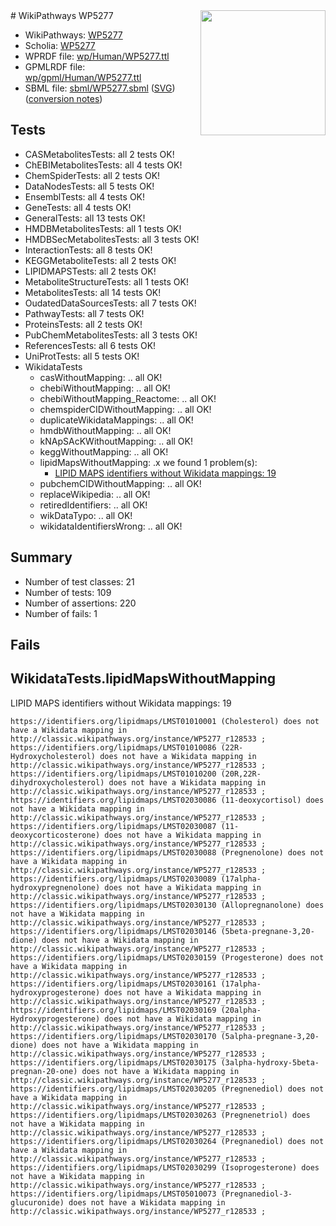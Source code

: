 <img style="float: right; width: 200px" src="../logo.png" />
# WikiPathways WP5277

* WikiPathways: [WP5277](https://identifiers.org/wikipathways:WP5277)
* Scholia: [WP5277](https://scholia.toolforge.org/wikipathways/WP5277)
* WPRDF file: [wp/Human/WP5277.ttl](../wp/Human/WP5277.ttl)
* GPMLRDF file: [wp/gpml/Human/WP5277.ttl](../wp/gpml/Human/WP5277.ttl)
* SBML file: [sbml/WP5277.sbml](../sbml/WP5277.sbml) ([SVG](../sbml/WP5277.svg)) ([conversion notes](../sbml/WP5277.txt))

## Tests
* CASMetabolitesTests: all 2 tests OK!
* ChEBIMetabolitesTests: all 4 tests OK!
* ChemSpiderTests: all 2 tests OK!
* DataNodesTests: all 5 tests OK!
* EnsemblTests: all 4 tests OK!
* GeneTests: all 4 tests OK!
* GeneralTests: all 13 tests OK!
* HMDBMetabolitesTests: all 1 tests OK!
* HMDBSecMetabolitesTests: all 3 tests OK!
* InteractionTests: all 8 tests OK!
* KEGGMetaboliteTests: all 2 tests OK!
* LIPIDMAPSTests: all 2 tests OK!
* MetaboliteStructureTests: all 1 tests OK!
* MetabolitesTests: all 14 tests OK!
* OudatedDataSourcesTests: all 7 tests OK!
* PathwayTests: all 7 tests OK!
* ProteinsTests: all 2 tests OK!
* PubChemMetabolitesTests: all 3 tests OK!
* ReferencesTests: all 6 tests OK!
* UniProtTests: all 5 tests OK!
* WikidataTests
    * casWithoutMapping: .. all OK!
    * chebiWithoutMapping: .. all OK!
    * chebiWithoutMapping_Reactome: .. all OK!
    * chemspiderCIDWithoutMapping: .. all OK!
    * duplicateWikidataMappings: .. all OK!
    * hmdbWithoutMapping: .. all OK!
    * kNApSAcKWithoutMapping: .. all OK!
    * keggWithoutMapping: .. all OK!
    * lipidMapsWithoutMapping: .x we found 1 problem(s):
        * [LIPID MAPS identifiers without Wikidata mappings: 19](#41c16d18)
    * pubchemCIDWithoutMapping: .. all OK!
    * replaceWikipedia: .. all OK!
    * retiredIdentifiers: .. all OK!
    * wikDataTypo: .. all OK!
    * wikidataIdentifiersWrong: .. all OK!


## Summary

* Number of test classes: 21
* Number of tests: 109
* Number of assertions: 220
* Number of fails: 1

## Fails

<a name="41c16d18" />

## WikidataTests.lipidMapsWithoutMapping

LIPID MAPS identifiers without Wikidata mappings: 19
```
https://identifiers.org/lipidmaps/LMST01010001 (Cholesterol) does not have a Wikidata mapping in http://classic.wikipathways.org/instance/WP5277_r128533 ; 
https://identifiers.org/lipidmaps/LMST01010086 (22R-Hydroxycholesterol) does not have a Wikidata mapping in http://classic.wikipathways.org/instance/WP5277_r128533 ; 
https://identifiers.org/lipidmaps/LMST01010200 (20R,22R-dihydroxycholesterol) does not have a Wikidata mapping in http://classic.wikipathways.org/instance/WP5277_r128533 ; 
https://identifiers.org/lipidmaps/LMST02030086 (11-deoxycortisol) does not have a Wikidata mapping in http://classic.wikipathways.org/instance/WP5277_r128533 ; 
https://identifiers.org/lipidmaps/LMST02030087 (11-deoxycorticosterone) does not have a Wikidata mapping in http://classic.wikipathways.org/instance/WP5277_r128533 ; 
https://identifiers.org/lipidmaps/LMST02030088 (Pregnenolone) does not have a Wikidata mapping in http://classic.wikipathways.org/instance/WP5277_r128533 ; 
https://identifiers.org/lipidmaps/LMST02030089 (17alpha-hydroxypregnenolone) does not have a Wikidata mapping in http://classic.wikipathways.org/instance/WP5277_r128533 ; 
https://identifiers.org/lipidmaps/LMST02030130 (Allopregnanolone) does not have a Wikidata mapping in http://classic.wikipathways.org/instance/WP5277_r128533 ; 
https://identifiers.org/lipidmaps/LMST02030146 (5beta-pregnane-3,20-dione) does not have a Wikidata mapping in http://classic.wikipathways.org/instance/WP5277_r128533 ; 
https://identifiers.org/lipidmaps/LMST02030159 (Progesterone) does not have a Wikidata mapping in http://classic.wikipathways.org/instance/WP5277_r128533 ; 
https://identifiers.org/lipidmaps/LMST02030161 (17alpha-hydroxyprogesterone) does not have a Wikidata mapping in http://classic.wikipathways.org/instance/WP5277_r128533 ; 
https://identifiers.org/lipidmaps/LMST02030169 (20alpha-Hydroxyprogesterone) does not have a Wikidata mapping in http://classic.wikipathways.org/instance/WP5277_r128533 ; 
https://identifiers.org/lipidmaps/LMST02030170 (5alpha-pregnane-3,20-dione) does not have a Wikidata mapping in http://classic.wikipathways.org/instance/WP5277_r128533 ; 
https://identifiers.org/lipidmaps/LMST02030175 (3alpha-hydroxy-5beta-pregnan-20-one) does not have a Wikidata mapping in http://classic.wikipathways.org/instance/WP5277_r128533 ; 
https://identifiers.org/lipidmaps/LMST02030205 (Pregnenediol) does not have a Wikidata mapping in http://classic.wikipathways.org/instance/WP5277_r128533 ; 
https://identifiers.org/lipidmaps/LMST02030263 (Pregnenetriol) does not have a Wikidata mapping in http://classic.wikipathways.org/instance/WP5277_r128533 ; 
https://identifiers.org/lipidmaps/LMST02030264 (Pregnanediol) does not have a Wikidata mapping in http://classic.wikipathways.org/instance/WP5277_r128533 ; 
https://identifiers.org/lipidmaps/LMST02030299 (Isoprogesterone) does not have a Wikidata mapping in http://classic.wikipathways.org/instance/WP5277_r128533 ; 
https://identifiers.org/lipidmaps/LMST05010073 (Pregnanediol-3-glucuronide) does not have a Wikidata mapping in http://classic.wikipathways.org/instance/WP5277_r128533 ; 
```

